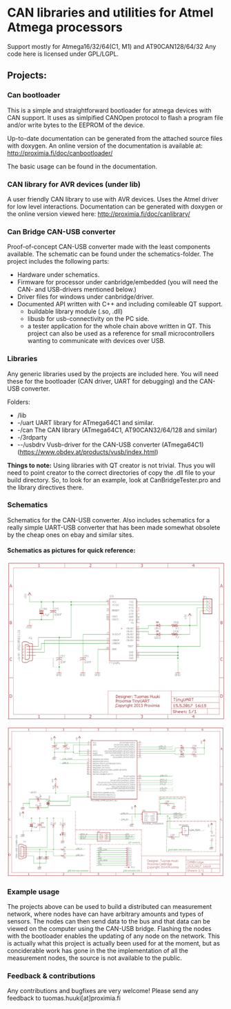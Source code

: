 # CAN libraries and utilities for Atmel Atmega processors
Support mostly for Atmega16/32/64(C1, M1) and AT90CAN128/64/32
Any code here is licensed under GPL/LGPL.

## Projects:
### Can bootloader
This is a simple and straightforward bootloader for atmega devices with CAN support. It uses as simlpified CANOpen protocol to flash a program file and/or write bytes to the EEPROM of the device. 

Up-to-date documentation can be generated from the attached source files with doxygen. An online version of the documentation is available at: http://proximia.fi/doc/canbootloader/

The basic usage can be found in the documentation.

### CAN library for AVR devices (under lib)
A user friendly CAN library to use with AVR devices. Uses the Atmel driver for low level interactions. Documentation can be generated with doxygen or the online version viewed here: http://proximia.fi/doc/canlibrary/

### Can Bridge CAN-USB converter
Proof-of-concept CAN-USB converter made with the least components available. The schematic can be found under the schematics-folder. 
The project includes the following parts:
* Hardware under schematics.
* Firmware for processor under canbridge/embedded (you will need the CAN- and USB-drivers mentioned below.)
* Driver files for windows under canbridge/driver.
* Documented API written with C++ and including comileable QT support.
  * buildable library module (.so, .dll)
  * libusb for usb-connectivity on the PC side.
  * a tester application for the whole chain above written in QT.
This project can also be used as a reference for small microcontrollers wanting to communicate with devices over USB.

### Libraries
Any generic libraries used by the projects are included here. You will need these for the bootloader (CAN driver, UART for debugging) and the CAN-USB converter.

Folders:
* /lib
* -/uart      UART library for ATmega64C1 and similar.
* -/can       The CAN library (ATmega64C1, AT90CAN32/64/128 and similar)
* -/3rdparty
* --/usbdrv   Vusb-driver for the CAN-USB converter (ATmega64C1) (https://www.obdev.at/products/vusb/index.html)

**Things to note:**
Using libraries with QT creator is not trivial. Thus you will need to point creator to the correct directories of copy the .dll file to your build directory. So, to look for an example, look at CanBridgeTester.pro and the library directives there.

### Schematics
Schematics for the CAN-USB converter. Also includes schematics for a really simple UART-USB converter that has been made somewhat obsolete by the cheap ones on ebay and similar sites.

#### Schematics as pictures for quick reference:

![TinyUART](schematic/tinyuart.png "Tinyuart schematic")

![CANBridge](schematic/canbridge.png "CAN Bridge schematic")

### Example usage
The projects above can be used to build a distributed can measurement network, where nodes have can have arbitrary amounts and types of sensors. The nodes can then send data to the bus and that data can be viewed on the computer using the CAN-USB bridge. Flashing the nodes with the bootloader enables the updating of any node on the network. 
This is actually what this project is actually been used for at the moment, but as conciderable work has gone in the the implementation of all the measurement nodes, the source is not available to the public.

### Feedback & contributions
Any contributions and bugfixes are very welcome!
Please send any feedback to tuomas.huuki[at]proximia.fi